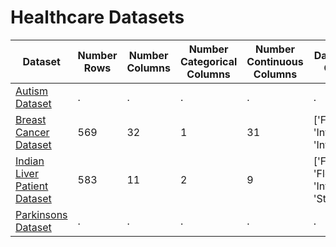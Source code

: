 # Healthcare Datasets

| Dataset | Number Rows | Number Columns | Number Categorical Columns | Number Continuous Columns | Datatypes of Columns |
| --- | --- | --- | --- | --- | --- |
| [Autism Dataset](./autism.csv) | . | . | . | . | . |
| [Breast Cancer Dataset](./breast_cancer.csv) | 569 | 32 | 1 | 31 | ['Float', 'Integer', 'IntegerBool']
| [Indian Liver Patient Dataset](./indian-liver-patient-dataset.csv) | 583 | 11 | 2 | 9 | ['Float', 'Float_nan', 'Integer', 'String']
| [Parkinsons Dataset](./parkinsons.csv) | . | . | . | . | . |
